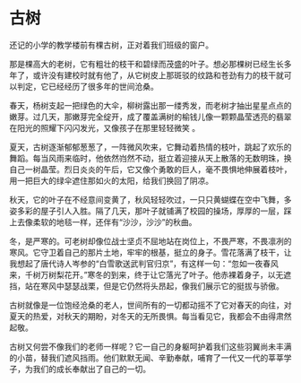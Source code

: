 # 古树

还记的小学的教学楼前有棵古树，正对着我们班级的窗户。

那是棵高大的老树，它有粗壮的枝干和碧绿而茂盛的叶子。想必那棵树已经生长多年了，或许没有建校时就有他了，从它树皮上那斑驳的纹路和苍劲有力的枝干就可以判定，它已经经历了很多年的世间沧桑。

春天，杨树支起一把绿色的大伞，柳树露出那一缕秀发，而老树才抽出星星点点的嫩芽。过几天，那嫩芽完全绽开，成了覆盖满树的榆钱儿像一颗颗晶莹透亮的翡翠在阳光的照耀下闪闪发光，又像孩子在那里轻轻微笑 。

夏天，古树逐渐郁郁葱葱了，一阵微风吹来，它舞动着热情的枝叶，跳起了欢乐的舞蹈。每当风雨来临时，他依然岿然不动，挺立着迎接从天上散落的无数明珠，换自己一树晶莹。烈日炎炎的午后，它又像个勇敢的巨人，毫不畏惧地伸展着枝叶，用一把巨大的绿伞遮住那如火的太阳，给我们换回了阴凉。

秋天，它的叶子在不经意间变黄了，秋风轻轻吹过，一只只黄蝴蝶在空中飞舞，多姿多彩的屋子引人入胜。隔了几天，那叶子就铺满了校园的操场，厚厚的一层，踩上去像柔软的地毯一样，还伴有“沙沙，沙沙”的秋曲。

冬，是严寒的。可老树却像位战士坚贞不屈地站在岗位上，不畏严寒，不畏凛冽的寒风。它守卫着自己的那片土地，牢牢的根基，挺立的身子。雪花落满了枝干，让我想起了唐代诗人岑参的“白雪歌送武判官归京”，有这样一句：“忽如一夜春风来，千树万树梨花开。”寒冬的到来，终于让它落光了叶子。他赤裸着身子，以无遮挡，站在寒风中瑟瑟战栗，但是它仍然将头昂起，像我们展示它的挺拔与骄傲。

古树就像是一位饱经沧桑的老人，世间所有的一切都动摇不了它对春天的向往，对夏天的热爱，对秋天的期盼，对冬天的无所畏惧。每当看见它，我都会不由得肃然起敬。

古树又何尝不像我们的老师一样呢？它一自己的身躯呵护着我们这些羽翼尚未丰满的小苗，替我们遮风挡雨。他们默默无闻、辛勤奉献，哺育了一代又一代的莘莘学子，为我们的成长奉献出了自己的一切。

